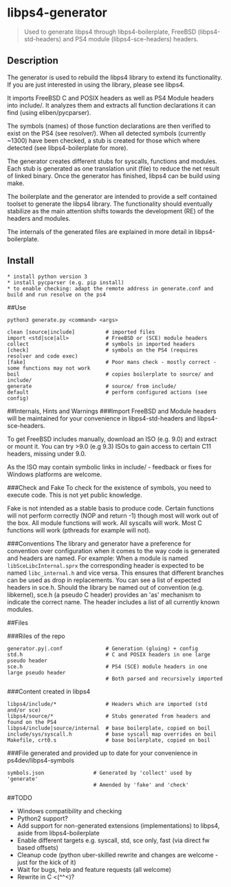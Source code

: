 libps4-generator
=====

> Used to generate libps4 through libps4-boilerplate, FreeBSD (libps4-std-headers) and PS4 module (libps4-sce-headers) headers.

## Description
The generator is used to rebuild the libps4 library to extend its functionality. If you are just interested in using the library, please see libps4.

It imports FreeBSD C and POSIX headers as well as PS4 Module headers into include/. It analyzes them and extracts all function declarations it can find (using eliben/pycparser).

The symbols (names) of those function declarations are then verified to exist on the PS4 (see resolver/). When all detected symbols (currently ~1300) have been checked, a stub is created for those which where detected (see libps4-boilerplate for more).

The generator creates different stubs for syscalls, functions and modules. Each stub is generated as one translation unit (file) to reduce the net result of linked binary. Once the generator has finished, libps4 can be build using make.

The boilerplate and the generator are intended to provide a self contained toolset to generate the libps4 library. The functionality should eventually stabilize as the main attention shifts towards the development (RE) of the headers and modules.

The internals of the generated files are explained in more detail in libps4-boilerplate.

## Install

```
* install python version 3
* install pycparser (e.g. pip install)
* to enable checking: adapt the remote address in generate.conf and build and run resolve on the ps4
```

##Use
```
python3 generate.py <command> <args>

clean [source|include]          # imported files
import <std|sce|all>            # FreeBSD or (SCE) module headers
collect                         # symbols in imported headers
[check]                         # symbols on the PS4 (requires resolver and code exec)
[fake]                          # Poor mans check - mostly correct - some functions may not work
boil                            # copies boilerplate to source/ and include/
generate                        # source/ from include/
default                         # perform configured actions (see config)
```

##Internals, Hints and Warnings
###Import
FreeBSD and Module headers will be maintained for your convenience in libps4-std-headers and libps4-sce-headers.

To get FreeBSD includes manually, download an ISO (e.g. 9.0) and extract or mount it. You can try >9.0 (e.g 9.3) ISOs to gain access to certain C11 headers, missing under 9.0.

As the ISO may contain symbolic links in include/ - feedback or fixes for Windows platforms are welcome.

###Check and Fake
To check for the existence of symbols, you need to execute code. This is not yet public knowledge.

Fake is not intended as a stable basis to produce code. Certain functions will not perform correctly (NOP and return -1) though most will work out of the box. All module functions will work. All syscalls will work. Most C functions will work (pthreads for example will not).

###Conventions
The library and generator have a preference for convention over configuration when it comes to the way code is generated and headers are named. For example: When a module is named `libSceLibcInternal.sprx` the corresponding header is expected to be named `libc_internal.h` and vice versa. This ensures that different branches can be used as drop in replacements. You can see a list of expected headers in sce.h. Should the library be named out of convention (e.g. libkernel), sce.h (a pseudo C header) provides an 'as' mechanism to indicate the correct name. The header includes a list of all currently known modules.

##Files

###Riles of the repo
```
generator.py|.conf              # Generation (gluing) + config
std.h                           # C and POSIX headers in one large pseudo header
sce.h                           # PS4 (SCE) module headers in one large pseudo header
								# Both parsed and recursively imported
```

###Content created in libps4
```
libps4/include/*                # Headers which are imported (std and/or sce)
libps4/source/*                 # Stubs generated from headers and found on the PS4
libps4/include|source/internal  # base boilerplate, copied on boil
include/sys/syscall.h           # base syscall map overrides on boil
Makefile, crt0.s                # base boilerplate, copied on boil
```

###File generated and provided up to date for your convenience in ps4dev/libps4-symbols
```
symbols.json                # Generated by 'collect' used by 'generate'
							# Amended by 'fake' and 'check'
```

##TODO
- Windows compatibility and checking
- Python2 support?
- Add support for non-generated extensions (implementations) to libps4, aside from libps4-boilerplate
- Enable different targets e.g. syscall, std, sce only, fast (via direct fw based offsets)
- Cleanup code (python uber-skilled rewrite and changes are welcome - just for the kick of it)
- Wait for bugs, help and feature requests (all welcome)
- Rewrite in C <(^^<)?
